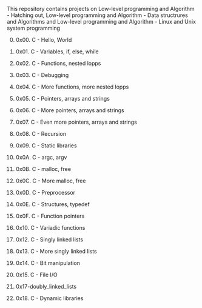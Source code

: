 This repository contains projects on Low-level programming and Algorithm - Hatching out, Low-level programming and Algorithm - Data structrures and Algorithms and Low-level programming and Algorithm - Linux and Unix system programming

0. 0x00. C - Hello, World

1. 0x01. C - Variables, if, else, while

2. 0x02. C - Functions, nested lopps

3. 0x03. C - Debugging

4. 0x04. C - More functions, more nested lopps

5. 0x05. C - Pointers, arrays and strings

6. 0x06. C - More pointers, arrays and strings

7. 0x07. C - Even more pointers, arrays and strings

8. 0x08. C - Recursion

9. 0x09. C - Static libraries

10. 0x0A. C - argc, argv

11. 0x0B. C - malloc, free

12. 0x0C. C - More malloc, free

13. 0x0D. C - Preprocessor

14. 0x0E. C - Structures, typedef

15. 0x0F. C - Function pointers

16. 0x10. C - Variadic functions

17. 0x12. C - Singly linked lists

18. 0x13. C - More singly linked lists

19. 0x14. C - Bit manipulation

20. 0x15. C - File I/O

21. 0x17-doubly_linked_lists

22. 0x18. C - Dynamic libraries
